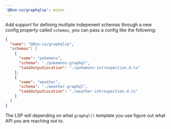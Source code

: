 ```yaml
---
'@0no-co/graphqlsp': minor
---
```


Add support for defining multiple indepenent schemas through a new config property called `schemas`, you can
pass a config like the following:

```json
{
  "name": "@0no-co/graphqlsp",
  "schemas": [
    {
      "name": "pokemons",
      "schema": "./pokemons.graphql",
      "tadaOutputLocation": "./pokemons-introspection.d.ts"
    },
    {
      "name": "weather",
      "schema": "./weather.graphql",
      "tadaOutputLocation": "./weather-introspection.d.ts"
    }
  ]
}
```

The LSP will depending on what `graphql()` template you use figure out what API you are reaching out to.
